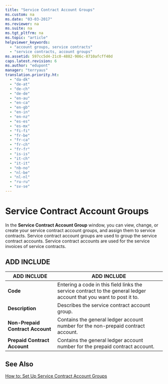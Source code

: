 ```yaml
---
title: "Service Contract Account Groups"
ms.custom: na
ms.date: "03-03-2017"
ms.reviewer: na
ms.suite: na
ms.tgt_pltfrm: na
ms.topic: "article"
helpviewer_keywords: 
  - "account groups, service contracts"
  - "service contracts, account groups"
ms.assetid: 597cc5d4-21c0-4882-986c-8710afcff40d
caps.latest.revision: 6
ms.author: "edupont"
manager: "terryaus"
translation.priority.ht: 
  - "da-dk"
  - "de-at"
  - "de-ch"
  - "de-de"
  - "en-au"
  - "en-ca"
  - "en-gb"
  - "en-in"
  - "en-nz"
  - "es-es"
  - "es-mx"
  - "fi-fi"
  - "fr-be"
  - "fr-ca"
  - "fr-ch"
  - "fr-fr"
  - "is-is"
  - "it-ch"
  - "it-it"
  - "nb-no"
  - "nl-be"
  - "nl-nl"
  - "ru-ru"
  - "sv-se"
---
```

# Service Contract Account Groups
In the **Service Contract Account Group** window, you can view, change, or create your service contract account groups, and assign them to service contracts. Service contract account groups are used to group the service contract accounts. Service contract accounts are used for the service invoices of service contracts.  
  
## ADD INCLUDE<!--[!INCLUDE[bp_addlinfoheading](../DesignAndEngineering/includes/bp_addlinfoheading_md.md)]-->  
  
|ADD INCLUDE<!--[!INCLUDE[bp_tablefield](../ApplicationDesign/includes/bp_tablefield_md.md)]-->|ADD INCLUDE<!--[!INCLUDE[bp_tabledescription](../ApplicationDesign/includes/bp_tabledescription_md.md)]-->|  
|---------------------------------|---------------------------------------|  
|**Code**|Entering a code in this field links the service contract to the general ledger account that you want to post it to.|  
|**Description**|Describes the service contract account group.|  
|**Non\-Prepaid Contract Account**|Contains the general ledger account number for the non\-prepaid contract account.|  
|**Prepaid Contract Account**|Contains the general ledger account number for the prepaid contract account.|  
  
## See Also  
 [How to: Set Up Service Contract Account Groups](../Service/how-to-set-up-service-contract-account-groups.md)
